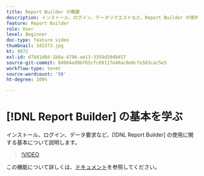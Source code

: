 ```yaml
---
title: Report Builder の概要
description: インストール、ログイン、データリクエストなど、Report Builder の使用に関する基本について説明します。
feature: Report Builder
role: User
level: Beginner
doc-type: feature video
thumbnail: 342373.jpg
kt: 9872
exl-id: d7b81d6d-1b8a-4796-ae13-3359d5949457
source-git-commit: 84984ad9bf65cfc69117e40ac0e0cfe503cac5e5
workflow-type: tm+mt
source-wordcount: '50'
ht-degree: 100%

---
```


# [!DNL Report Builder] の基本を学ぶ

インストール、ログイン、データ要求など、[!DNL Report Builder] の使用に関する基本について説明します。

>[!VIDEO](https://video.tv.adobe.com/v/342373/?quality=12&learn=on)

この機能について詳しくは、[ドキュメント](https://experienceleague.adobe.com/docs/analytics/analyze/report-builder/home.html?lang=ja)を参照してください。
